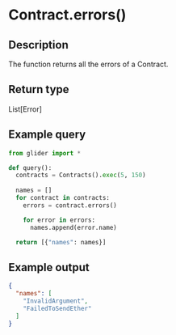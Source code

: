 # Contract.errors()

## Description

The function returns all the errors of a Contract.

## Return type

List\[Error]

## Example query

```python
from glider import *

def query():
  contracts = Contracts().exec(5, 150)
  
  names = []
  for contract in contracts:
    errors = contract.errors()

    for error in errors:
      names.append(error.name)

  return [{"names": names}]
```

## Example output

```json
{
  "names": [
    "InvalidArgument",
    "FailedToSendEther"
  ]
}
```
